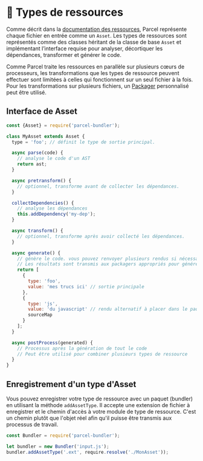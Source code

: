 # 📝 Types de ressources

Comme décrit dans la [documentation des ressources](assets.html), Parcel représente chaque fichier en entrée comme un `Asset`. Les types de ressources sont représentés comme des classes héritant de la classe de base `Asset` et implémentant l’interface requise pour analyser, décortiquer les dépendances, transformer et générer le code.

Comme Parcel traite les ressources en parallèle sur plusieurs cœurs de processeurs, les transformations que les types de ressource peuvent effectuer sont limitées à celles qui fonctionnent sur un seul fichier à la fois. Pour les transformations sur plusieurs fichiers, un [Packager](packagers.html) personnalisé peut être utilisé.

## Interface de Asset

```javascript
const {Asset} = require('parcel-bundler');

class MyAsset extends Asset {
  type = 'foo'; // définit le type de sortie principal.

  async parse(code) {
    // analyse le code d'un AST
    return ast;
  }

  async pretransform() {
    // optionnel, transforme avant de collecter les dépendances.
  }

  collectDependencies() {
    // analyse les dépendances
    this.addDependency('my-dep');
  }

  async transform() {
    // optionnel, transforme après avoir collecté les dépendances.
  }

  async generate() {
    // génère le code. vous pouvez renvoyer plusieurs rendus si nécessaire.
    // Les résultats sont transmis aux packagers appropriés pour générer les paquets finaux.
    return [
      {
        type: 'foo',
        value: 'mes trucs ici' // sortie principale
      },
      {
        type: 'js',
        value: 'du javascript' // rendu alternatif à placer dans le paquet JS si nécessaire
        sourceMap
      }
    ];
  }

  async postProcess(generated) {
    // Processus après la génération de tout le code
    // Peut être utilisé pour combiner plusieurs types de ressource
  }
}
```

## Enregistrement d'un type d'Asset

Vous pouvez enregistrer votre type de ressource avec un paquet (bundler) en utilisant la méthode `addAssetType`. Il accepte une extension de fichier à enregistrer et le chemin d'accès à votre module de type de ressource. C'est un chemin plutôt que l'objet réel afin qu'il puisse être transmis aux processus de travail.

```javascript
const Bundler = require('parcel-bundler');

let bundler = new Bundler('input.js');
bundler.addAssetType('.ext', require.resolve('./MonAsset'));
```
